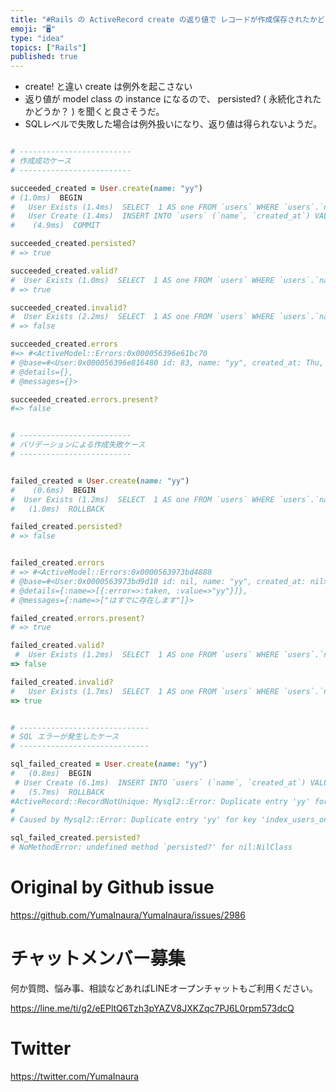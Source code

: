 ```yaml
---
title: "#Rails の ActiveRecord create の返り値で レコードが作成保存されたかどうかを確認する ( persisted? "
emoji: "🖥"
type: "idea"
topics: ["Rails"]
published: true
---
```


- create! と違い create は例外を起こさない
- 返り値が model class の instance になるので、 persisted? ( 永続化されたかどうか？ ) を聞くと良さそうだ。
- SQLレベルで失敗した場合は例外扱いになり、返り値は得られないようだ。

```rb

# -------------------------
# 作成成功ケース
# -------------------------

succeeded_created = User.create(name: "yy")
# (1.0ms)  BEGIN
#   User Exists (1.4ms)  SELECT  1 AS one FROM `users` WHERE `users`.`name` = BINARY 'yy' LIMIT 1
#   User Create (1.4ms)  INSERT INTO `users` (`name`, `created_at`) VALUES ('yy', '2020-02-13 23:42:17')
#    (4.9ms)  COMMIT

succeeded_created.persisted?
# => true

succeeded_created.valid?
#  User Exists (1.0ms)  SELECT  1 AS one FROM `users` WHERE `users`.`name` = BINARY 'yy' AND `users`.`id` != 83 LIMIT 1
# => true

succeeded_created.invalid?
#  User Exists (2.2ms)  SELECT  1 AS one FROM `users` WHERE `users`.`name` = BINARY 'yy' AND `users`.`id` != 83 LIMIT 1
# => false

succeeded_created.errors
#=> #<ActiveModel::Errors:0x000056396e61bc70
# @base=#<User:0x000056396e816480 id: 83, name: "yy", created_at: Thu, 13 Feb 2020 23:45:53 UTC +00:00>,
# @details={},
# @messages={}>

succeeded_created.errors.present?
#=> false


# -------------------------
# バリデーションによる作成失敗ケース
# -------------------------


failed_created = User.create(name: "yy")
#    (0.6ms)  BEGIN
#  User Exists (1.2ms)  SELECT  1 AS one FROM `users` WHERE `users`.`name` = BINARY 'yy' LIMIT 1
#   (1.0ms)  ROLLBACK

failed_created.persisted?
# => false


failed_created.errors
# => #<ActiveModel::Errors:0x0000563973bd4888
# @base=#<User:0x0000563973bd9d10 id: nil, name: "yy", created_at: nil>,
# @details={:name=>[{:error=>:taken, :value=>"yy"}]},
# @messages={:name=>["はすでに存在します"]}>

failed_created.errors.present?
# => true

failed_created.valid?
 #  User Exists (1.2ms)  SELECT  1 AS one FROM `users` WHERE `users`.`name` = BINARY 'yy' LIMIT 1
=> false

failed_created.invalid?
#   User Exists (1.7ms)  SELECT  1 AS one FROM `users` WHERE `users`.`name` = BINARY 'yy' LIMIT 1
=> true


# -----------------------------
# SQL エラーが発生したケース
# -----------------------------

sql_failed_created = User.create(name: "yy")
#   (0.8ms)  BEGIN
 # User Create (6.1ms)  INSERT INTO `users` (`name`, `created_at`) VALUES ('yy', '2020-02-13 23:55:11')
#   (5.7ms)  ROLLBACK
#ActiveRecord::RecordNotUnique: Mysql2::Error: Duplicate entry 'yy' for key 'index_users_on_name': INSERT INTO `users` (`name`, `created_at`) VALUES ('yy', '2020-02-13 23:55:11')
# 
# Caused by Mysql2::Error: Duplicate entry 'yy' for key 'index_users_on_name'

sql_failed_created.persisted?
# NoMethodError: undefined method `persisted?' for nil:NilClass


```

# Original by Github issue

https://github.com/YumaInaura/YumaInaura/issues/2986








<!-- Update From Qiita API -->

# チャットメンバー募集


何か質問、悩み事、相談などあればLINEオープンチャットもご利用ください。

https://line.me/ti/g2/eEPltQ6Tzh3pYAZV8JXKZqc7PJ6L0rpm573dcQ





# Twitter


https://twitter.com/YumaInaura


<!-- Update From Qiita API -->


